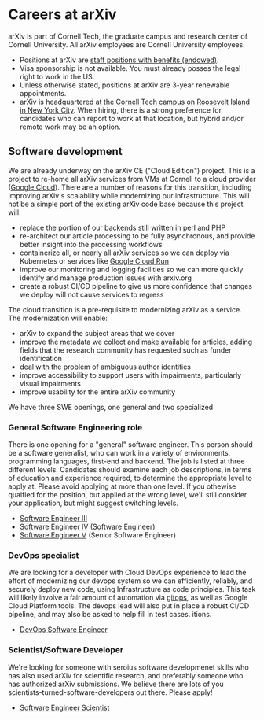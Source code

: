 # Careers at arXiv

 arXiv is part of Cornell Tech, the graduate campus and research center of Cornell University. All arXiv employees are Cornell University employees.

 - Positions at arXiv are [staff positions with benefits (endowed)](https://hr.cornell.edu/understand-your-benefits).
 - Visa sponsorship is not available. You must already posses the legal right to work in the US.
 - Unless otherwise stated, positions at arXiv are 3-year renewable appointments.
 - arXiv is headquartered at the [Cornell Tech campus on Roosevelt Island in New York City](https://tech.cornell.edu/). When hiring, there is a strong preference for candidates who can report to work at that location, but hybrid and/or remote work may be an option.

## Software development

We are already underway on the arXiv CE ("Cloud Edition") project. This is a project to re-home all arXiv services from VMs at Cornell to a cloud provider ([Google Cloud](https://cloud.google.com/)). There are a number of reasons for this transition, including improving arXiv's scalability while modernizing our infrastructure. This will not be a simple port of the existing arXiv code base because this project will:

 - replace the portion of our backends still written in perl and PHP
 - re-architect our article processing to be fully asynchronous, and provide better insight into the processing workflows
 - containerize all, or nearly all arXiv services so we can deploy via Kubernetes or services like [Google Cloud Run](https://cloud.google.com/run/)
 - improve our monitoring and logging facilities so we can more quickly identify and manage production issues with arxiv.org
 - create a robust CI/CD pipeline to give us more confidence that changes we deploy will not cause services to regress

The cloud transition is a pre-requisite to modernizing arXiv as a service. The modernization will enable:
 - arXiv to expand the subject areas that we cover
 - improve the metadata we collect and make available for articles, adding fields that the research community has requested such as funder identification
 - deal with the problem of ambiguous author identities
 - improve accessibility to support users with impairments, particularly visual impairments
 - improve usability for the entire arXiv community

We have three SWE openings, one general and two specialized

### General Software Engineering role

There is one opening for a "general" software engineer. This person should be a software generalist, who can work in a variety of environments, programming languages, first-end and backend. The job is listed at three different levels. Candidates should examine each job descriptions, in terms of education and experience required, to determine the appropriate level to apply at. Please avoid applying at more than one level. If you othewise qualfied for the position, but applied at the wrong level, we'll still consider your application, but might suggest switching levels.

 - [Software Engineer III](https://cornell.wd1.myworkdayjobs.com/en-US/CornellCareerPage/?q=arxiv)
 - [Software Engineer IV](https://cornell.wd1.myworkdayjobs.com/en-US/CornellCareerPage/?q=arxiv) (Software Engineer)
 - [Software Engineer V](https://cornell.wd1.myworkdayjobs.com/en-US/CornellCareerPage/?q=arxiv) (Senior Software Engineer)

### DevOps specialist

 We are looking for a developer with Cloud DevOps experience to lead the effort of modernizing our devops system so we can efficiently, reliably, and securely deploy new code, using Infrastructure as code principles. This task will likely involve a fair amount of automation via [gitops](https://github.com/readme/featured/defining-gitops), as well as Google Cloud Platform tools. The devops lead will also put in place a robust CI/CD pipeline, and may also be asked to help fill in test cases.
 itions.

 - [DevOps Software Engineer](https://cornell.wd1.myworkdayjobs.com/en-US/CornellCareerPage/?q=arxiv)

### Scientist/Software Developer

We're looking for someone with seroius software developmenet skills who has also used arXiv for scientific research, and preferably someone who has authorized arXiv submissions. We believe there are lots of you scientists-turned-software-developers out there. Please apply!

- [Software Engineer Scientist](https://cornell.wd1.myworkdayjobs.com/en-US/CornellCareerPage/?q=arxiv)


